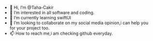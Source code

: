- 👋 Hi, I’m @Taha-Cakir
- 👀 I’m interested in all software and coding.
- 🌱 I’m currently learning swiftUI
- 💞️ I’m looking to collaborate on my social media opinion,i can help you for your project too.
- 📫 How to reach me,i am checking github everyday.

<!---
Taha-Cakir/Taha-Cakir is a ✨ special ✨ repository because its `README.md` (this file) appears on your GitHub profile.
You can click the Preview link to take a look at your changes.
--->
